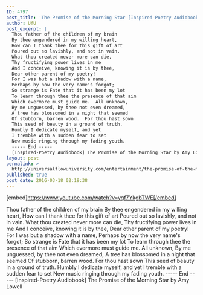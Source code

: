 ```yaml
---
ID: 4797
post_title: 'The Promise of the Morning Star [Inspired-Poetry Audiobook]'
author: UfU
post_excerpt: |
  Thou father of the children of my brain
  By thee engendered in my willing heart,
  How can I thank thee for this gift of art
  Poured out so lavishly, and not in vain.
  What thou created never more can die,
  Thy fructifying power lives in me
  And I conceive, knowing it is by thee,
  Dear other parent of my poetry!
  For I was but a shadow with a name,
  Perhaps by now the very name's forgot;
  So strange is Fate that it has been my lot
  To learn through thee the presence of that aim
  Which evermore must guide me.  All unknown,
  By me unguessed, by thee not even dreamed,
  A tree has blossomed in a night that seemed
  Of stubborn, barren wood.  For thou hast sown
  This seed of beauty in a ground of truth.
  Humbly I dedicate myself, and yet
  I tremble with a sudden fear to set
  New music ringing through my fading youth.
  ----- End -----
  [Inspired-Poetry Audiobook] The Promise of the Morning Star by Amy Lowell
layout: post
permalink: >
  http://universalflowuniversity.com/entertainment/the-promise-of-the-morning-star-inspired-poetry-audiobook/
published: true
post_date: 2016-03-18 02:19:38
---
```

[embed]https://www.youtube.com/watch?v=ygf7YkgbTWE[/embed]<br>
<p>Thou father of the children of my brain
 By thee engendered in my willing heart,
 How can I thank thee for this gift of art
Poured out so lavishly, and not in vain.
What thou created never more can die,
 Thy fructifying power lives in me
 And I conceive, knowing it is by thee,
Dear other parent of my poetry!
For I was but a shadow with a name,
 Perhaps by now the very name's forgot;
 So strange is Fate that it has been my lot
To learn through thee the presence of that aim
Which evermore must guide me.  All unknown,
 By me unguessed, by thee not even dreamed,
 A tree has blossomed in a night that seemed
Of stubborn, barren wood.  For thou hast sown
This seed of beauty in a ground of truth.
 Humbly I dedicate myself, and yet
 I tremble with a sudden fear to set
New music ringing through my fading youth.
----- End -----
[Inspired-Poetry Audiobook] The Promise of the Morning Star by Amy Lowell</p>